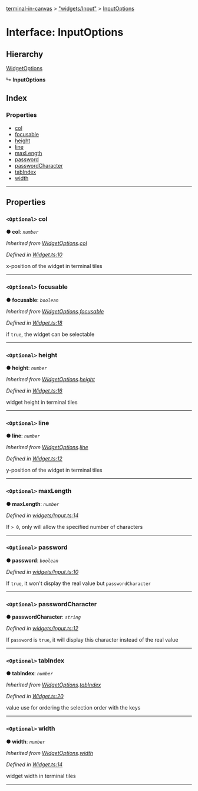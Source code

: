 [terminal-in-canvas](../README.md) > ["widgets/Input"](../modules/_widgets_input_.md) > [InputOptions](../interfaces/_widgets_input_.inputoptions.md)

# Interface: InputOptions

## Hierarchy

 [WidgetOptions](_widget_.widgetoptions.md)

**↳ InputOptions**

## Index

### Properties

* [col](_widgets_input_.inputoptions.md#col)
* [focusable](_widgets_input_.inputoptions.md#focusable)
* [height](_widgets_input_.inputoptions.md#height)
* [line](_widgets_input_.inputoptions.md#line)
* [maxLength](_widgets_input_.inputoptions.md#maxlength)
* [password](_widgets_input_.inputoptions.md#password)
* [passwordCharacter](_widgets_input_.inputoptions.md#passwordcharacter)
* [tabIndex](_widgets_input_.inputoptions.md#tabindex)
* [width](_widgets_input_.inputoptions.md#width)

---

## Properties

<a id="col"></a>

### `<Optional>` col

**● col**: *`number`*

*Inherited from [WidgetOptions](_widget_.widgetoptions.md).[col](_widget_.widgetoptions.md#col)*

*Defined in [Widget.ts:10](https://github.com/danikaze/terminal-in-canvas/blob/a5ea4f7/src/Widget.ts#L10)*

x-position of the widget in terminal tiles

___
<a id="focusable"></a>

### `<Optional>` focusable

**● focusable**: *`boolean`*

*Inherited from [WidgetOptions](_widget_.widgetoptions.md).[focusable](_widget_.widgetoptions.md#focusable)*

*Defined in [Widget.ts:18](https://github.com/danikaze/terminal-in-canvas/blob/a5ea4f7/src/Widget.ts#L18)*

if `true`, the widget can be selectable

___
<a id="height"></a>

### `<Optional>` height

**● height**: *`number`*

*Inherited from [WidgetOptions](_widget_.widgetoptions.md).[height](_widget_.widgetoptions.md#height)*

*Defined in [Widget.ts:16](https://github.com/danikaze/terminal-in-canvas/blob/a5ea4f7/src/Widget.ts#L16)*

widget height in terminal tiles

___
<a id="line"></a>

### `<Optional>` line

**● line**: *`number`*

*Inherited from [WidgetOptions](_widget_.widgetoptions.md).[line](_widget_.widgetoptions.md#line)*

*Defined in [Widget.ts:12](https://github.com/danikaze/terminal-in-canvas/blob/a5ea4f7/src/Widget.ts#L12)*

y-position of the widget in terminal tiles

___
<a id="maxlength"></a>

### `<Optional>` maxLength

**● maxLength**: *`number`*

*Defined in [widgets/Input.ts:14](https://github.com/danikaze/terminal-in-canvas/blob/a5ea4f7/src/widgets/Input.ts#L14)*

If `> 0`, only will allow the specified number of characters

___
<a id="password"></a>

### `<Optional>` password

**● password**: *`boolean`*

*Defined in [widgets/Input.ts:10](https://github.com/danikaze/terminal-in-canvas/blob/a5ea4f7/src/widgets/Input.ts#L10)*

If `true`, it won't display the real value but `passwordCharacter`

___
<a id="passwordcharacter"></a>

### `<Optional>` passwordCharacter

**● passwordCharacter**: *`string`*

*Defined in [widgets/Input.ts:12](https://github.com/danikaze/terminal-in-canvas/blob/a5ea4f7/src/widgets/Input.ts#L12)*

If `password` is `true`, it will display this character instead of the real value

___
<a id="tabindex"></a>

### `<Optional>` tabIndex

**● tabIndex**: *`number`*

*Inherited from [WidgetOptions](_widget_.widgetoptions.md).[tabIndex](_widget_.widgetoptions.md#tabindex)*

*Defined in [Widget.ts:20](https://github.com/danikaze/terminal-in-canvas/blob/a5ea4f7/src/Widget.ts#L20)*

value use for ordering the selection order with the keys

___
<a id="width"></a>

### `<Optional>` width

**● width**: *`number`*

*Inherited from [WidgetOptions](_widget_.widgetoptions.md).[width](_widget_.widgetoptions.md#width)*

*Defined in [Widget.ts:14](https://github.com/danikaze/terminal-in-canvas/blob/a5ea4f7/src/Widget.ts#L14)*

widget width in terminal tiles

___

